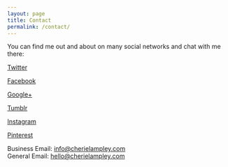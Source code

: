 ```yaml
---
layout: page
title: Contact
permalink: /contact/
---
```


<div>
<p>You can find me out and about on many social networks and chat with me there:</p>

</div>
<div>

<a href="http://www.twitter.com/thesportsdiva">Twitter</a>

</div>
<div>

<a href="http://www.facebook.com/readwithcherie">Facebook</a>

</div>
<div>

<a href="https://plus.google.com/107655256437117319172/posts">Google+</a>

</div>
<div>

<a href="http://thesportsdiva.tumblr.com/">Tumblr</a>

</div>
<div>

<a href="http://www.instagram.com/thesportsdiva">Instagram</a>

</div>
<div>

<a href="http://www.pinterest.com/cherielampley">Pinterest</a>

</div>
<div>
Business Email: <a href="mailto:info@cherielampley.com">info@cherielampley.com</a><br>
General Email: <a href="mailto:hello@cherielampley.com">hello@cherielampley.com</a>

</div>